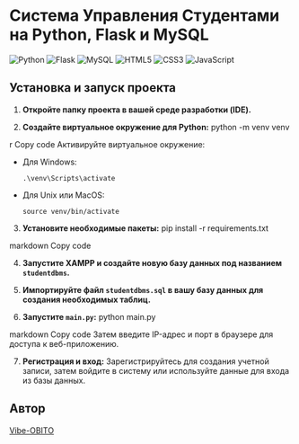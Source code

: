 # Система Управления Студентами на Python, Flask и MySQL

![Python](https://img.shields.io/badge/Python-3776AB?style=flat&logo=python&logoColor=white)
![Flask](https://img.shields.io/badge/Flask-000000?style=flat&logo=flask&logoColor=white)
![MySQL](https://img.shields.io/badge/MySQL-00000F?style=flat&logo=mysql&logoColor=white)
![HTML5](https://img.shields.io/badge/HTML5-E34F26?style=flat&logo=html5&logoColor=white)
![CSS3](https://img.shields.io/badge/CSS3-1572B6?style=flat&logo=css3&logoColor=white)
![JavaScript](https://img.shields.io/badge/JavaScript-F7DF1E?style=flat&logo=javascript&logoColor=black)

## Установка и запуск проекта

1. **Откройте папку проекта в вашей среде разработки (IDE).**
   
2. **Создайте виртуальное окружение для Python:**
python -m venv venv

r
Copy code
Активируйте виртуальное окружение:
- Для Windows:
  ```
  .\venv\Scripts\activate
  ```
- Для Unix или MacOS:
  ```
  source venv/bin/activate
  ```

3. **Установите необходимые пакеты:**
pip install -r requirements.txt

markdown
Copy code

4. **Запустите XAMPP и создайте новую базу данных под названием `studentdbms`.**

5. **Импортируйте файл `studentdbms.sql` в вашу базу данных для создания необходимых таблиц.**

6. **Запустите `main.py`:**
python main.py

markdown
Copy code
Затем введите IP-адрес и порт в браузере для доступа к веб-приложению.

7. **Регистрация и вход:**
Зарегистрируйтесь для создания учетной записи, затем войдите в систему или используйте данные для входа из базы данных.

## Автор
[Vibe-OBITO](https://github.com/Vibe-OBITO)
